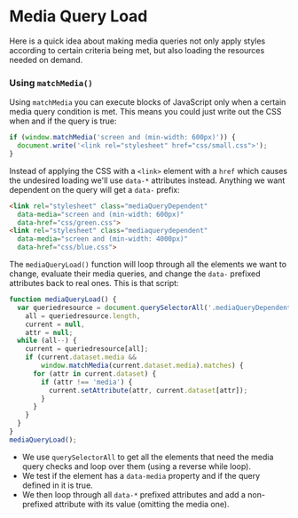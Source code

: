 # Media Query Load

Here is a quick idea about making media queries not only apply styles according to certain criteria being met, but also loading the resources needed on demand.

### Using `matchMedia()`

Using `matchMedia` you can execute blocks of JavaScript only when a certain media query condition is met. This means you could just write out the CSS when and if the query is true:

```javascript
if (window.matchMedia('screen and (min-width: 600px)')) {
  document.write('<link rel="stylesheet" href="css/small.css">');
}
```

Instead of applying the CSS with a `<link>` element with a `href` which causes the undesired loading we'll use `data-*` attributes instead. Anything we want dependent on the query will get a `data-` prefix:

```html
<link rel="stylesheet" class="mediaQueryDependent" 
  data-media="screen and (min-width: 600px)" 
  data-href="css/green.css">
<link rel="stylesheet" class="mediaquerydependent" 
  data-media="screen and (min-width: 4000px)" 
  data-href="css/blue.css">
```

The `mediaQueryLoad()` function will loop through all the elements we want to change, evaluate their media queries, and change the `data-` prefixed attributes back to real ones. This is that script:

```javascript
function mediaQueryLoad() {
  var queriedresource = document.querySelectorAll('.mediaQueryDependent'),
    all = queriedresource.length,
    current = null,
    attr = null;
  while (all--) {
    current = queriedresource[all];
    if (current.dataset.media &&
        window.matchMedia(current.dataset.media).matches) {
      for (attr in current.dataset) {
        if (attr !== 'media') {
          current.setAttribute(attr, current.dataset[attr]);
        }
      }
    }
  }
}
mediaQueryLoad();
```

* We use `querySelectorAll` to get all the elements that need the media query checks and loop over them (using a reverse while loop).
* We test if the element has a `data-media` property and if the query defined in it is true.
* We then loop through all `data-*` prefixed attributes and add a non-prefixed attribute with its value (omitting the media one).
